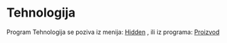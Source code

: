# Tehnologija

Program Tehnologija se poziva iz menija: [Hidden](../h_sr.md) , ili iz programa: [Proizvod](../../m_sr/mk003_sr/mk003_sr.md)

